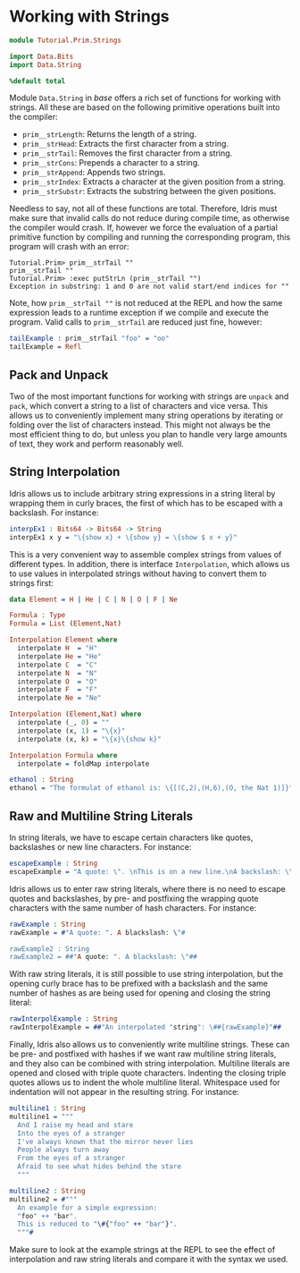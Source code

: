 # Working with Strings

```idris
module Tutorial.Prim.Strings

import Data.Bits
import Data.String

%default total
```

Module `Data.String` in *base* offers a rich set of functions for working with strings. All these are based on the following primitive operations built into the compiler:

- `prim__strLength`: Returns the length of a string.
- `prim__strHead`: Extracts the first character from a string.
- `prim__strTail`: Removes the first character from a string.
- `prim__strCons`: Prepends a character to a string.
- `prim__strAppend`: Appends two strings.
- `prim__strIndex`: Extracts a character at the given position from a string.
- `prim__strSubstr`: Extracts the substring between the given positions.

Needless to say, not all of these functions are total. Therefore, Idris must make sure that invalid calls do not reduce during compile time, as otherwise the compiler would crash. If, however we force the evaluation of a partial primitive function by compiling and running the corresponding program, this program will crash with an error:

```repl
Tutorial.Prim> prim__strTail ""
prim__strTail ""
Tutorial.Prim> :exec putStrLn (prim__strTail "")
Exception in substring: 1 and 0 are not valid start/end indices for ""
```

Note, how `prim__strTail ""` is not reduced at the REPL and how the same expression leads to a runtime exception if we compile and execute the program. Valid calls to `prim__strTail` are reduced just fine, however:

```idris
tailExample : prim__strTail "foo" = "oo"
tailExample = Refl
```

## Pack and Unpack

Two of the most important functions for working with strings are `unpack` and `pack`, which convert a string to a list of characters and vice versa. This allows us to conveniently implement many string operations by iterating or folding over the list of characters instead. This might not always be the most efficient thing to do, but unless you plan to handle very large amounts of text, they work and perform reasonably well.

## String Interpolation

Idris allows us to include arbitrary string expressions in a string literal by wrapping them in curly braces, the first of which has to be escaped with a backslash. For instance:

```idris
interpEx1 : Bits64 -> Bits64 -> String
interpEx1 x y = "\{show x} + \{show y} = \{show $ x + y}"
```

This is a very convenient way to assemble complex strings from values of different types. In addition, there is interface `Interpolation`, which allows us to use values in interpolated strings without having to convert them to strings first:

```idris
data Element = H | He | C | N | O | F | Ne

Formula : Type
Formula = List (Element,Nat)

Interpolation Element where
  interpolate H  = "H"
  interpolate He = "He"
  interpolate C  = "C"
  interpolate N  = "N"
  interpolate O  = "O"
  interpolate F  = "F"
  interpolate Ne = "Ne"

Interpolation (Element,Nat) where
  interpolate (_, 0) = ""
  interpolate (x, 1) = "\{x}"
  interpolate (x, k) = "\{x}\{show k}"

Interpolation Formula where
  interpolate = foldMap interpolate

ethanol : String
ethanol = "The formulat of ethanol is: \{[(C,2),(H,6),(O, the Nat 1)]}"
```

## Raw and Multiline String Literals

In string literals, we have to escape certain characters like quotes, backslashes or new line characters. For instance:

```idris
escapeExample : String
escapeExample = "A quote: \". \nThis is on a new line.\nA backslash: \\"
```

Idris allows us to enter raw string literals, where there is no need to escape quotes and backslashes, by pre- and postfixing the wrapping quote characters with the same number of hash characters. For instance:

```idris
rawExample : String
rawExample = #"A quote: ". A blackslash: \"#

rawExample2 : String
rawExample2 = ##"A quote: ". A blackslash: \"##
```

With raw string literals, it is still possible to use string interpolation, but the opening curly brace has to be prefixed with a backslash and the same number of hashes as are being used for opening and closing the string literal:

```idris
rawInterpolExample : String
rawInterpolExample = ##"An interpolated "string": \##{rawExample}"##
```

Finally, Idris also allows us to conveniently write multiline strings. These can be pre- and postfixed with hashes if we want raw multiline string literals, and they also can be combined with string interpolation. Multiline literals are opened and closed with triple quote characters. Indenting the closing triple quotes allows us to indent the whole multiline literal. Whitespace used for indentation will not appear in the resulting string. For instance:

```idris
multiline1 : String
multiline1 = """
  And I raise my head and stare
  Into the eyes of a stranger
  I've always known that the mirror never lies
  People always turn away
  From the eyes of a stranger
  Afraid to see what hides behind the stare
  """

multiline2 : String
multiline2 = #"""
  An example for a simple expression:
  "foo" ++ "bar".
  This is reduced to "\#{"foo" ++ "bar"}".
  """#
```

Make sure to look at the example strings at the REPL to see the effect of interpolation and raw string literals and compare it with the syntax we used.

<!-- vi: filetype=idris2:syntax=markdown
-->
